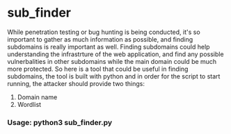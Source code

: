 # sub_finder
While penetration testing or bug hunting is being conducted, it's so important to gather as much information as possible, and finding subdomains is really important as well. Finding subdomains could help understanding the infrastrture of the web application, and find any possible vulnerbalities in other subdomains while the main domain could be much more protected. So here is a tool that could be useful in finding subdomains, the tool is built with python and in order for the script to start running, the attacker should provide two things:
1) Domain name
2) Wordlist 

### Usage: python3 sub_finder.py 
